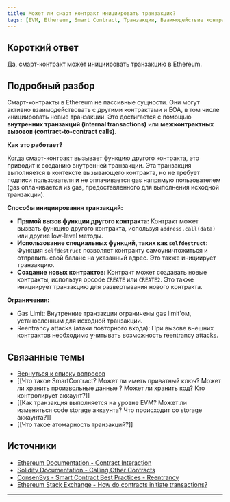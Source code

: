 ```yaml
---
title: Может ли смарт контракт инициировать транзакцию?
tags: [EVM, Ethereum, Smart Contract, Транзакции, Взаимодействие контрактов]
---
```


## Короткий ответ

Да, смарт-контракт может инициировать транзакцию в Ethereum.

## Подробный разбор

Смарт-контракты в Ethereum не пассивные сущности. Они могут активно взаимодействовать с другими контрактами и EOA,  в том числе инициировать новые транзакции.  Это достигается с помощью  **внутренних транзакций (internal transactions)**  или  **межконтрактных вызовов (contract-to-contract calls)**.

**Как это работает?**

Когда смарт-контракт вызывает функцию другого контракта, это приводит к созданию внутренней транзакции.  Эта транзакция выполняется в контексте вызывающего контракта, но не требует подписи пользователя и не оплачивается gas напрямую пользователем (gas оплачивается из gas, предоставленного для выполнения исходной транзакции).

**Способы инициирования транзакций:**

* **Прямой вызов функции другого контракта:** Контракт может вызвать функцию другого контракта, используя  `address.call(data)` или другие low-level методы.
* **Использование специальных функций, таких как `selfdestruct`:** Функция `selfdestruct` позволяет контракту самоуничтожиться и отправить свой баланс на указанный адрес.  Это также инициирует транзакцию.
* **Создание новых контрактов:** Контракт может создавать новые контракты, используя  opcode `CREATE` или `CREATE2`.  Это также инициирует транзакцию для развертывания нового контракта.


**Ограничения:**

* Gas Limit: Внутренние транзакции ограничены gas limit'ом, установленным для исходной транзакции.
* Reentrancy attacks (атаки повторного входа):  При вызове внешних контрактов необходимо учитывать возможность  reentrancy attacks.


## Связанные темы

* [Вернуться к списку вопросов](4.%20Список%20вопросов.md)
* [[Что такое SmartContract? Может ли иметь приватный ключ? Может ли хранить произвольные данные ? Может ли хранить код? Кто контролирует аккаунт?]]
* [[Как транзакция выполняется на уровне EVM? Может ли измениться code storage аккаунта? Что происходит со storage аккаунта?]]
* [[Что такое атомарность транзакций?]]


## Источники

* [Ethereum Documentation - Contract Interaction](https://ethereum.org/en/developers/docs/smart-contracts/anatomy/#contract-interaction)
* [Solidity Documentation - Calling Other Contracts](https://docs.soliditylang.org/en/v0.8.17/contracts.html#calling-other-contracts)
* [ConsenSys - Smart Contract Best Practices - Reentrancy](https://consensys.net/diligence/blog/2019/09/stop-using-soliditys-transfer-now/) 
* [Ethereum Stack Exchange - How do contracts initiate transactions?](https://ethereum.stackexchange.com/questions/3618/how-do-contracts-initiate-transactions) 


---